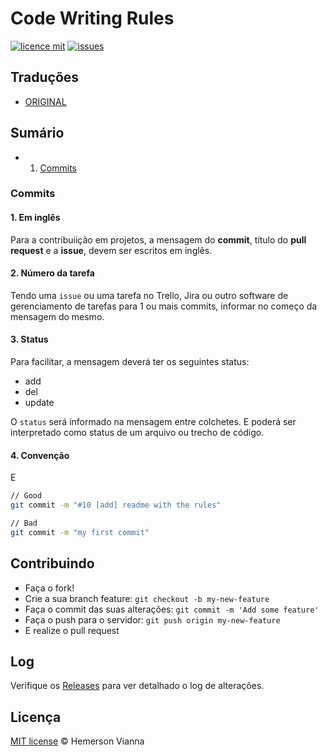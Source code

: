# Code Writing Rules

[![licence mit](https://img.shields.io/badge/license-MIT-blue.svg?style=flat-square)](http://hemersonvianna.mit-license.org/)
[![issues](https://img.shields.io/github/issues/hemersonvianna/code-writing-rules.svg?style=flat-square)](https://github.com/hemersonvianna/code-writing-rules/issues)

## Traduções

* [ORIGINAL](https://github.com/hemersonvianna/code-writing-rules/)

## Sumário

* 1. [Commits](#commits)

### Commits

#### 1. Em inglês

Para a contribuiição em projetos, a mensagem do **commit**, título do **pull request** e a **issue**, devem ser escritos em inglês.

#### 2. Número da tarefa

Tendo uma `issue` ou uma tarefa no Trello, Jira ou outro software de gerenciamento de tarefas para 1 ou mais commits, informar no começo da mensagem do mesmo.

#### 3. Status

Para facilitar, a mensagem deverá ter os seguintes status:

- add
- del
- update

O `status` será informado na mensagem entre colchetes. E poderá ser interpretado como status de um arquivo ou trecho de código.

#### 4. Convenção

E 

```bash
// Good
git commit -m "#10 [add] readme with the rules"

// Bad
git commit -m "my first commit"
```  

## Contribuindo

- Faça o fork!
- Crie a sua branch feature: `git checkout -b my-new-feature`
- Faça o commit das suas alterações: `git commit -m 'Add some feature'`
- Faça o push para o servidor: `git push origin my-new-feature`
- E realize o pull request

## Log

Verifique os [Releases](https://github.com/hemersonvianna/code-writing-rules/releases) para ver detalhado o log de alterações.

## Licença

[MIT license](http://hemersonvianna.mit-license.org/) © Hemerson Vianna
